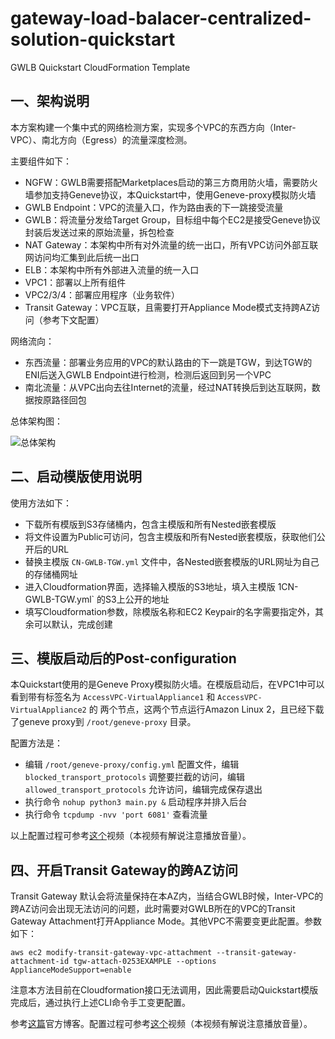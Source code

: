 # gateway-load-balacer-centralized-solution-quickstart
GWLB Quickstart CloudFormation Template

## 一、架构说明

本方案构建一个集中式的网络检测方案，实现多个VPC的东西方向（Inter-VPC）、南北方向（Egress）的流量深度检测。

主要组件如下：

- NGFW：GWLB需要搭配Marketplaces启动的第三方商用防火墙，需要防火墙参加支持Geneve协议，本Quickstart中，使用Geneve-proxy模拟防火墙
- GWLB Endpoint：VPC的流量入口，作为路由表的下一跳接受流量
- GWLB：将流量分发给Target Group，目标组中每个EC2是接受Geneve协议封装后发送过来的原始流量，拆包检查
- NAT Gateway：本架构中所有对外流量的统一出口，所有VPC访问外部互联网访问均汇集到此后统一出口
- ELB：本架构中所有外部进入流量的统一入口
- VPC1：部署以上所有组件
- VPC2/3/4：部署应用程序（业务软件）
- Transit Gateway：VPC互联，且需要打开Appliance Mode模式支持跨AZ访问（参考下文配置）

网络流向：

- 东西流量：部署业务应用的VPC的默认路由的下一跳是TGW，到达TGW的ENI后送入GWLB Endpoint进行检测，检测后返回到另一个VPC
- 南北流量：从VPC出向去往Internet的流量，经过NAT转换后到达互联网，数据按原路径回包

总体架构图：

![总体架构](https://d51vuyprlknbq.cloudfront.net/GWLB/GWLB-quickstart-architecture-diagram.png)

## 二、启动模版使用说明

使用方法如下：

- 下载所有模版到S3存储桶内，包含主模版和所有Nested嵌套模版
- 将文件设置为Public可访问，包含主模版和所有Nested嵌套模版，获取他们公开后的URL
- 替换主模版 `CN-GWLB-TGW.yml` 文件中，各Nested嵌套模版的URL网址为自己的存储桶网址
- 进入Cloudformation界面，选择输入模版的S3地址，填入主模版 1CN-GWLB-TGW.yml` 的S3上公开的地址
- 填写Cloudformation参数，除模版名称和EC2 Keypair的名字需要指定外，其余可以默认，完成创建

## 三、模版启动后的Post-configuration

本Quickstart使用的是Geneve Proxy模拟防火墙。在模版启动后，在VPC1中可以看到带有标签名为 `AccessVPC-VirtualAppliance1` 和 `AccessVPC-VirtualAppliance2` 的
两个节点，这两个节点运行Amazon Linux 2，且已经下载了geneve proxy到 `/root/geneve-proxy` 目录。

配置方法是：

- 编辑 `/root/geneve-proxy/config.yml` 配置文件，编辑 `blocked_transport_protocols` 调整要拦截的访问，编辑 `allowed_transport_protocols` 允许访问，编辑完成保存退出
- 执行命令 `nohup python3 main.py &` 启动程序并排入后台
- 执行命令 `tcpdump -nvv 'port 6081'` 查看流量

以上配置过程可参考[这个](https://d5ubqqttnawof.cloudfront.net/video/GWLB-02-QuickstartDemo.mp4)视频（本视频有解说注意播放音量）。

## 四、开启Transit Gateway的跨AZ访问

Transit Gateway 默认会将流量保持在本AZ内，当结合GWLB时候，Inter-VPC的跨AZ访问会出现无法访问的问题，此时需要对GWLB所在的VPC的Transit Gateway Attachment打开Appliance Mode。其他VPC不需要变更此配置。参数如下：

```
aws ec2 modify-transit-gateway-vpc-attachment --transit-gateway-attachment-id tgw-attach-0253EXAMPLE --options ApplianceModeSupport=enable
```

注意本方法目前在Cloudformation接口无法调用，因此需要启动Quickstart模版完成后，通过执行上述CLI命令手工变更配置。

参考[这篇](https://aws.amazon.com/cn/blogs/networking-and-content-delivery/centralized-inspection-architecture-with-aws-gateway-load-balancer-and-aws-transit-gateway/ 
)官方博客。配置过程可参考[这个](https://d5ubqqttnawof.cloudfront.net/video/GWLB-03-TGWApplianceMode.mp4)视频（本视频有解说注意播放音量）。